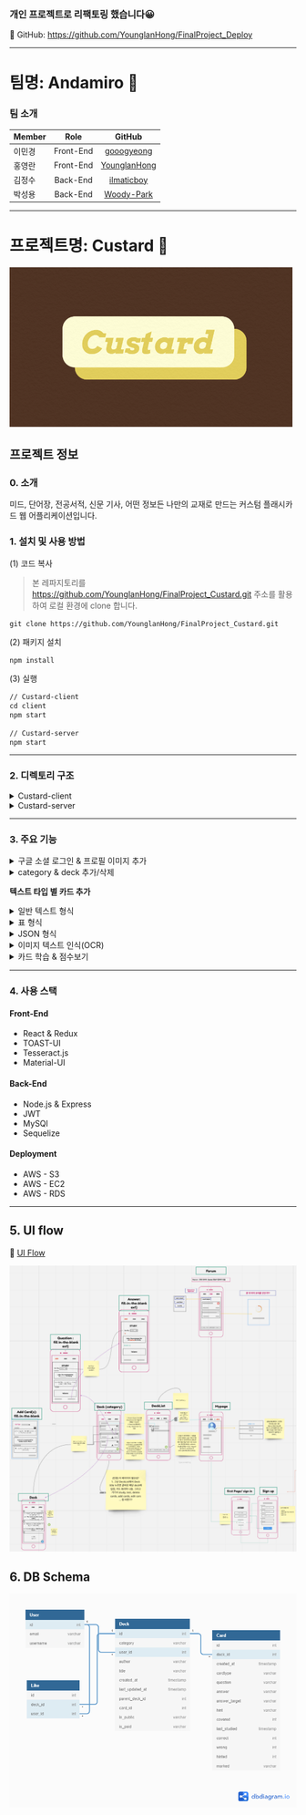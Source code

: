 ### 개인 프로젝트로 리팩토링 했습니다😀

🔗 GitHub: https://github.com/YounglanHong/FinalProject_Deploy

***

# 팀명: Andamiro 🙏

### 팀 소개

| Member   |     Role      |  GitHub |
|:----------|:-------------:|:------:|
|이민경|Front-End|[gooogyeong](https://github.com/gooogyeong)|
|홍영란|Front-End|[YounglanHong](https://github.com/YounglanHong)|
|김정수|Back-End|[ilmaticboy](https://github.com/ilmaticboy)|
|박성용|Back-End|[Woody-Park](https://github.com/Woody-Park)|


***
# 프로젝트명: Custard 🍮
![Custard](./assets/Custard_logo.png) 

## 프로젝트 정보
### 0. 소개
미드, 단어장, 전공서적, 신문 기사, 어떤 정보든 나만의 교재로 만드는 커스텀 플래시카드 웹 어플리케이션입니다.

### 1. 설치 및 사용 방법

(1) 코드 복사

> 본 레파지토리를 https://github.com/YounglanHong/FinalProject_Custard.git 주소를 활용하여 로컬 환경에 clone 합니다. 
```
git clone https://github.com/YounglanHong/FinalProject_Custard.git
```
(2) 패키지 설치
```
npm install
```
(3) 실행
```
// Custard-client 
cd client
npm start

// Custard-server
npm start
```

***

### 2. 디렉토리 구조
<details>
<summary>Custard-client</summary>
     
```
├── src/
     └── components/
     |    ├──  Login/                      
     |    ├──  Signup/                
     |    ├──  Mypage/                     
     |    ├──  AllDeckList/                     
     |    ├──  Deck/                 
     |    ├──  Card/                   
     |    ├──  AddCard/                      
     |    ├──  Blank/                         
     |    ├──  Flashcard/                       
     |    ├──  Study/                   
     |    ├──  Score/                   
     |    └── root/       
     |         ├──  LoginRoot/   
     |         ├──  SignupRoot/ 
     |         └──  MypageRoot/    
     |    └──  selectMenu/               - menu list 기능
     |    └──  speedDial/                - speed dial 기능
     |    └──  textType/                 - AddCard에 필요한 함수들
     |
     ├── containers/
     |    ├──  Login/                      
     |    ├──  Signup/                
     |    ├──  Mypage/                     
     |    ├──  AllDeckList/                     
     |    ├──  Deck/                             
     |    ├──  AddCard/                      
     |    ├──  Blank/                         
     |    ├──  Flashcard/                       
     |    ├──  Study/                   
     |    └──  Score/                      
     |
     ├── actions/
     |    ├── allDeckListActions/                
     |    ├── cardActions/                       
     |    └── myPageActions/                 
     |
     ├── reducers/
     |    ├── cardReducer/                
     |    ├── deckReducer/               
     |    ├── mypageReducer/                           
     |    └── rootReducer/                 
     |
     ├── styles/                     - 주요 component css 파일
     ├── App                             
     ├── App.css                          
     └── index                            
```
</details>

<details>
<summary>Custard-server</summary>
     
```
└── controller/
     └── cards/
     |    ├──  index/                      
     |    ├──  card/                
     |    ├──  hinted/                     
     |    ├──  marked/                     
     |    ├──  update_card/                 
     |    ├──  correct/                             
     |    └──  wrong/       
     └── decks/
     |    ├──  category/                      
     |    ├──  deck/                
     |    ├──  index/                     
     |    ├──  update_cate/                                              
     |    └──  update_deck/   
     └── user/
     |    ├──  index/                      
     |    ├──  login/                
     |    ├──  profile/                     
     |    ├──  signout/                                              
     |    └──  signup/ 
     |
     ├── index/
     |
     ├── models/
     |    ├──  index/   
     |    ├──  Card/                      
     |    ├──  Category/                
     |    ├──  Deck/                     
     |    ├──  User/                                      
     |    └──  Like/                      
     |
     ├── routes/
     |    ├── cards/                
     |    ├── decks/                       
     |    └── users/                 
     |                          
     └── app                          
```

</details>

***

### 3. 주요 기능 
<details>
<summary>구글 소셜 로그인 & 프로필 이미지 추가</summary>
<img src="./assets/gif/login.gif"  width="600" height="300">
</details>

<details>
<summary>category & deck 추가/삭제</summary>
<img src="./assets/gif/category.gif"  width="600" height="300">
<img src="./assets/gif/deck.gif"  width="600" height="300">
</details>

**텍스트 타입 별 카드 추가**
<details>
<summary>일반 텍스트 형식</summary>
<img src="./assets/gif/addCard(text)2.gif"  width="600" height="300">
</details>

<details>
<summary>표 형식</summary>
<img src="./assets/gif/addCard(table).gif"  width="600" height="300">
</details>

<details>
<summary>JSON 형식</summary>
<img src="./assets/gif/addCard(json).gif"  width="600" height="300">
</details>

<details>
<summary>이미지 텍스트 인식(OCR)</summary>
<img src="./assets/gif/addCard(text-detect).gif"  width="600" height="300">
</details>

<details>
<summary>카드 학습 & 점수보기</summary>
<img src="./assets/gif/study.gif"  width="600" height="300">
</details>

***
  
### 4. 사용 스택
#### Front-End
* React & Redux
* TOAST-UI
* Tesseract.js
* Material-UI

#### Back-End
* Node.js & Express
* JWT
* MySQl
* Sequelize

#### Deployment
* AWS - S3
* AWS - EC2
* AWS - RDS

***

## 5. UI flow

🔗 [UI Flow](https://miro.com/app/board/o9J_kug6NV0=/)

![Custard UI Flow](./assets/UI_Flow.png)


## 6. DB Schema

![Custard DB Schema](./assets/DB_Schema.png)


